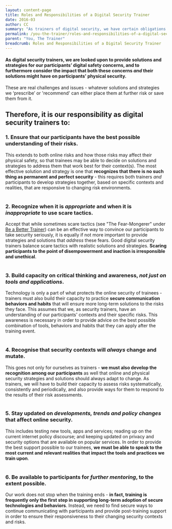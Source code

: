 ```yaml
---
layout: content-page
title: Roles and Responsibilities of a Digital Security Trainer
date: 2016-03
author: CC
summary: "As trainers of digital security, we have certain obligations not only to our participants but to ourselves - this resource summarizes some of the most essential among these duties."
permalink: /you-the-trainer/roles-and-responsibilities-of-a-digital-security-trainer/
parent: "You, The Trainer"
breadcrumb: Roles and Responsibilities of a Digital Security Trainer
---
```

#### As digital security trainers, we are looked upon to provide solutions and strategies for our participants’ digital safety concerns, and to furthermore consider the impact that both these concerns *and* their solutions might have on participants' physical security.

These are real challenges and issues - whatever solutions and strategies we ‘prescribe’ or 'recommend' can either place them at further risk or save them from it. 

## Therefore, it is our responsibility as digital security trainers to:

### 1. Ensure that our participants have the best possible understanding of their risks.
This extends to both online risks and how those risks may affect their physical safety, so that trainees may be able to decide on solutions and strategies to address them that work best for their context(s). The most effective solution and strategy is one that **recognizes that there is no such thing as permanent and perfect security** - this requires both trainers *and* participants to develop strategies together, based on specific contexts and realities, that are responsive to changing risk environments.
<br><br>

### 2. Recognize when it is *appropriate* and when it is *inappropriate* to use scare tactics.
Accept that while sometimes scare tactics (see "The Fear-Mongerer" under [Be a Better Trainer](/level-up/you-the-trainer/be-a-better-trainer/)) can be an effective way to convince our participants to take security seriously, it is equally if not more important to provide strategies and solutions that *address* these fears. Good digital security trainers balance scare tactics with realistic solutions and strategies. **Scaring participants to the point of disempowerment and inaction is irresponsible and unethical**. 
<br><br>

### 3. Build capacity on critical thinking and awareness, *not just on tools and applications*.
Technology is only a part of what protects the online security of trainees - trainers must also build their capacity to practice **secure communication behaviors and habits** that will ensure more long-term solutions to the risks they face. This assumes that we, as security trainers, have an understanding of our participants' contexts and their specific risks. This awareness is necessary in order to provide advice on the best possible combination of tools, behaviors and habits that they can apply after the training event.
<br><br>

### 4. Recognise that security contexts will *always* change and mutate.
This goes not only for ourselves as trainers - **we must also develop the recognition among our participants** as well that online and physical security strategies and solutions should always adapt to change. As trainers, we will have to build their capacity to assess risks systematically, consistently and periodically, and also provide ways for them to respond to the results of their risk assessments.
<br><br>

### 5. Stay updated on *developments, trends and policy changes* that affect online security.
This includes testing new tools, apps and services; reading up on the current internet policy discourse; and keeping updated on privacy and security options that are available on popular services. In order to provide the best support possible to our trainees, **we must be able to speak to the most current and relevant realities that impact the tools and practices we train upon**.
<br><br>

### 6. Be available to participants for *further mentoring*, to the extent possible.
Our work does not stop when the training ends - **in fact, training is frequently only the first step in supporting long-term adoption of secure technologies and behaviors**. Instead, we need to find secure ways to continue communicating with participants and provide post-training support in order to ensure their responsiveness to their changing security contexts and risks.
<br><br>

